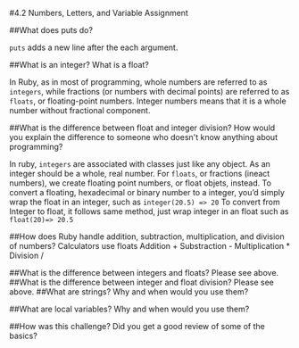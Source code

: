 #4.2 Numbers, Letters, and Variable Assignment

##What does puts do?

`puts` adds a new line after the each argument.

##What is an integer? What is a float?

In Ruby, as in most of programming, whole numbers are referred to as `integers`, while fractions (or numbers with decimal points) are referred to as `floats`, or floating-point numbers. Integer numbers means that it is a whole number without fractional component.

##What is the difference between float and integer division? How would you explain the difference to someone who doesn't know anything about programming?

In ruby, `integers` are associated with classes just like any object. As an integer should be a whole, real number. For `floats`, or fractions (ineact numbers), we create floating point numbers, or float objets, instead.
To convert a floating, hexadecimal or binary number to a integer, you’d simply wrap the float in an integer, such as `integer(20.5) => 20`
To convert from Integer to float, it follows same method, just wrap integer in an float such as `float(20)=> 20.5`

##How does Ruby handle addition, subtraction, multiplication, and division of numbers?
Calculators use floats
Addition +
Substraction -
Multiplication *
Division /

##What is the difference between integers and floats?
  Please see above.
##What is the difference between integer and float division?
  Please see above.
##What are strings? Why and when would you use them?

##What are local variables? Why and when would you use them?

##How was this challenge? Did you get a good review of some of the basics?
